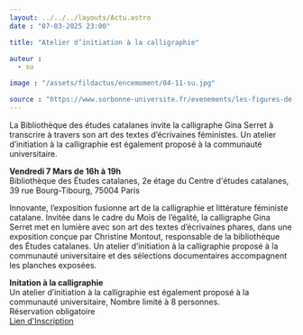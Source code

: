 ```yaml
---
layout: ../../../layouts/Actu.astro
date : "07-03-2025 23:00"

title: "Atelier d’initiation à la calligraphie"

auteur :
  - su

image : "/assets/fildactus/encemoment/04-11-su.jpg"

source : "https://www.sorbonne-universite.fr/evenements/les-figures-de-proue-du-feminisme-catalan"
---
```


La Bibliothèque des études catalanes invite la calligraphe Gina Serret à transcrire à travers son art des textes d’écrivaines féministes. Un atelier d’initiation à la calligraphie est également proposé à la communauté universitaire.

__Vendredi 7 Mars de 16h à 19h__  
Bibliothèque des Études catalanes, 2e étage du Centre d'études catalanes, 39 rue Bourg-Tibourg, 75004 Paris

Innovante, l’exposition fusionne art de la calligraphie et littérature féministe catalane. Invitée dans le cadre du Mois de l’égalité, la calligraphe Gina Serret met en lumière avec son art des textes d’écrivaines phares, dans une exposition conçue par Christine Montout, responsable de la bibliothèque des Études catalanes. Un atelier d’initiation à la calligraphie proposé à la communauté universitaire et des sélections documentaires accompagnent les planches exposées.

__Initation à la calligraphie__  
Un atelier d’initiation à la calligraphie est également proposé à la communauté universitaire, Nombre limité à 8 personnes.  
Réservation obligatoire  
[Lien d'Inscription](https://lime3-app3.sorbonne-universite.fr/index.php/262855?lang=fr)